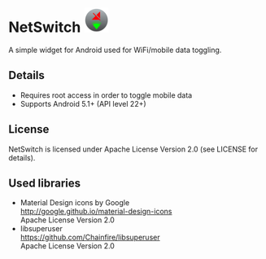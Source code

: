 # NetSwitch ![](app/src/main/res/mipmap-mdpi/ic_launcher_round.png)
A simple widget for Android used for WiFi/mobile data toggling.

## Details
* Requires root access in order to toggle mobile data
* Supports Android 5.1+ (API level 22+)

## License
NetSwitch is licensed under Apache License Version 2.0 (see LICENSE for details).

## Used libraries
* Material Design icons by Google  
http://google.github.io/material-design-icons  
Apache License Version 2.0
* libsuperuser  
https://github.com/Chainfire/libsuperuser  
Apache License Version 2.0  
